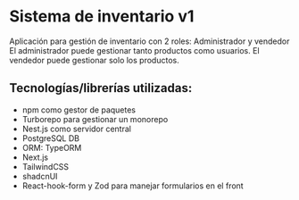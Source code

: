 # Sistema de inventario v1

Aplicación para gestión de inventario con 2 roles: Administrador y vendedor
El administrador puede gestionar tanto productos como usuarios.
El vendedor puede gestionar solo los productos.

## Tecnologías/librerías utilizadas:

- npm como gestor de paquetes
- Turborepo para gestionar un monorepo
- Nest.js como servidor central
- PostgreSQL DB
- ORM: TypeORM
- Next.js
- TailwindCSS
- shadcnUI
- React-hook-form y Zod para manejar formularios en el front
